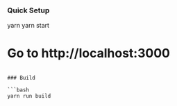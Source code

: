 
### Quick Setup

yarn
yarn start
# Go to http://localhost:3000
```

### Build

```bash
yarn run build
```

